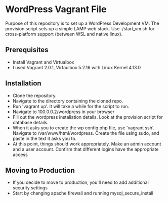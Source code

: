 WordPress Vagrant File
======================

Purpose of this repository is to set up a WordPress Development VM. The provision script sets up a simple LAMP web stack. Use ./start_vm.sh for cross-platform support (between WSL and native linux).

Prerequisites
-------------
- Install Vagrant and Virtualbox
- I used Vagrant 2.0.1, Virtaulbox 5.2.16 with Linux Kernel 4.13.0

Installation
------------

- Clone the repository.
- Navigate to the directory containing the cloned repo.
- Run 'vagrant up'. It will take a while for the script to run.
- Navigate to 100.0.0.2/wordpress in your browser
- Fill out the wordpress installation details. Look at the provision script for database details.
- When it asks you to create the wp config php file, use 'vagrant ssh'. Navigate to /var/www/html/wordpress. Create the file using sudo, and paste in the text it asks you to.
- At this point, things should work appropriately. Make an admin account and a user account. Confirm that different logins have the appropriate access

Moving to Production
--------------------

- If you decide to move to production, you'll need to add additional security settings
- Start by changing apache firewall and running mysql_secure_install
